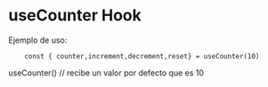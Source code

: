 # useCounter Hook

Ejemplo de uso:

```
    const { counter,increment,decrement,reset} = useCounter(10)
```

useCounter() // recibe un valor por defecto que es 10
